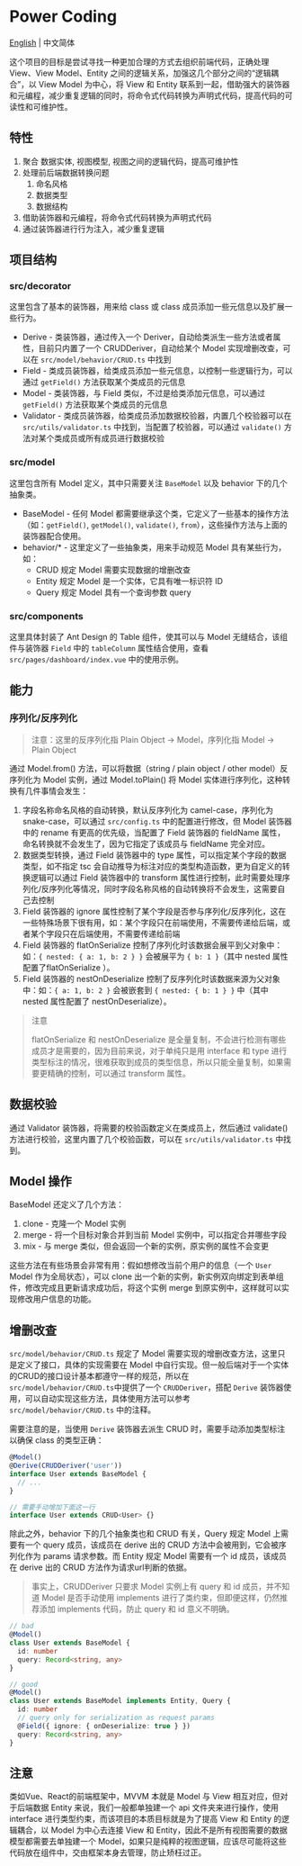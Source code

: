 # Power Coding

[English](./README.md) | 中文简体

这个项目的目标是尝试寻找一种更加合理的方式去组织前端代码，正确处理 View、View Model、Entity 之间的逻辑关系，加强这几个部分之间的“逻辑耦合”，以 View Model 为中心，将 View 和 Entity 联系到一起，借助强大的装饰器和元编程，减少重复逻辑的同时，将命令式代码转换为声明式代码，提高代码的可读性和可维护性。

## 特性

1. 聚合 数据实体, 视图模型, 视图之间的逻辑代码，提高可维护性
2. 处理前后端数据转换问题
   1. 命名风格
   2. 数据类型
   3. 数据结构
3. 借助装饰器和元编程，将命令式代码转换为声明式代码
4. 通过装饰器进行行为注入，减少重复逻辑

## 项目结构

### src/decorator

这里包含了基本的装饰器，用来给 class 或 class 成员添加一些元信息以及扩展一些行为。

- Derive - 类装饰器，通过传入一个 Deriver，自动给类派生一些方法或者属性，目前只内置了一个 CRUDDeriver，自动给某个 Model 实现增删改查，可以在 `src/model/behavior/CRUD.ts` 中找到
- Field - 类成员装饰器，给类成员添加一些元信息，以控制一些逻辑行为，可以通过 `getField()` 方法获取某个类成员的元信息
- Model - 类装饰器，与 Field 类似，不过是给类添加元信息，可以通过 `getField()` 方法获取某个类成员的元信息
- Validator - 类成员装饰器，给类成员添加数据校验器，内置几个校验器可以在 `src/utils/validator.ts` 中找到，当配置了校验器，可以通过 `validate()` 方法对某个类成员或所有成员进行数据校验

### src/model

这里包含所有 Model 定义，其中只需要关注 `BaseModel` 以及 behavior 下的几个抽象类。

- BaseModel - 任何 Model 都需要继承这个类，它定义了一些基本的操作方法（如：`getField()`, `getModel()`, `validate()`, `from`），这些操作方法与上面的装饰器配合使用。
- behavior/* - 这里定义了一些抽象类，用来手动规范 Model 具有某些行为，如：
  - CRUD 规定 Model 需要实现数据的增删改查
  - Entity 规定 Model 是一个实体，它具有唯一标识符 ID
  - Query 规定 Model 具有一个查询参数 query

### src/components

这里具体封装了 Ant Design 的 Table 组件，使其可以与 Model 无缝结合，该组件与装饰器 `Field` 中的 `tableColumn` 属性结合使用，查看 `src/pages/dashboard/index.vue` 中的使用示例。

## 能力

### 序列化/反序列化

> 注意：这里的反序列化指 Plain Object -> Model，序列化指 Model -> Plain Object

通过 Model.from() 方法，可以将数据（string / plain object / other model）反序列化为 Model 实例，通过 Model.toPlain() 将 Model 实体进行序列化，这种转换有几件事情会发生：

1. 字段名称命名风格的自动转换，默认反序列化为 camel-case，序列化为 snake-case，可以通过 `src/config.ts` 中的配置进行修改，但 Model 装饰器中的 rename 有更高的优先级，当配置了 Field 装饰器的 fieldName 属性，命名转换就不会发生了，因为它指定了该成员与 fieldName 完全对应。
2. 数据类型转换，通过 Field 装饰器中的 type 属性，可以指定某个字段的数据类型，如不指定 tsc 会自动推导为标注对应的类型构造函数，更为自定义的转换逻辑可以通过 Field 装饰器中的 transform 属性进行控制，此时需要处理序列化/反序列化等情况，同时字段名称风格的自动转换将不会发生，这需要自己去控制
3. Field 装饰器的 ignore 属性控制了某个字段是否参与序列化/反序列化，这在一些特殊场景下很有用，如：某个字段只在前端使用，不需要传递给后端，或者某个字段只在后端使用，不需要传递给前端
4. Field 装饰器的 flatOnSerialize 控制了序列化时该数据会展平到父对象中：如：`{ nested: { a: 1, b: 2 } }` 会被展平为 `{ b: 1 }`（其中 nested 属性配置了flatOnSerialize ）。
5. Field 装饰器的 nestOnDeserialize 控制了反序列化时该数据来源为父对象中：如：`{ a: 1, b: 2 }` 会被嵌套到 `{ nested: { b: 1 } }` 中（其中 nested 属性配置了 nestOnDeserialize）。

> 注意
>
> flatOnSerialize 和 nestOnDeserialize 是全量复制，不会进行检测有哪些成员才是需要的，因为目前来说，对于单纯只是用 interface 和 type 进行类型标注的情况，很难获取到成员的类型信息，所以只能全量复制，如果需要更精确的控制，可以通过 transform 属性。

## 数据校验

通过 Validator 装饰器，将需要的校验函数定义在类成员上，然后通过 validate() 方法进行校验，这里内置了几个校验函数，可以在 `src/utils/validator.ts` 中找到。

## Model 操作

BaseModel 还定义了几个方法：

1. clone - 克隆一个 Model 实例
2. merge - 将一个目标对象合并到当前 Model 实例中，可以指定合并哪些字段
3. mix - 与 merge 类似，但会返回一个新的实例，原实例的属性不会变更

这些方法在有些场景会非常有用：假如想修改当前个用户的信息（一个 `User` Model 作为全局状态），可以 clone 出一个新的实例，新实例双向绑定到表单组件，修改完成且更新请求成功后，将这个实例 merge 到原实例中，这样就可以实现修改用户信息的功能。

## 增删改查

`src/model/behavior/CRUD.ts` 规定了 Model 需要实现的增删改查方法，这里只是定义了接口，具体的实现需要在 Model 中自行实现。但一般后端对于一个实体的CRUD的接口设计基本都遵守一样的规范，所以在`src/model/behavior/CRUD.ts`中提供了一个 `CRUDDeriver`，搭配 `Derive` 装饰器使用，可以自动实现这些方法，具体使用方法可以参考 `src/model/behavior/CRUD.ts` 中的注释。

需要注意的是，当使用 `Derive` 装饰器去派生 CRUD 时，需要手动添加类型标注以确保 class 的类型正确：

```ts
@Model()
@Derive(CRUDDeriver('user'))
interface User extends BaseModel {
  // ...
}

// 需要手动增加下面这一行
interface User extends CRUD<User> {}
```

除此之外，behavior 下的几个抽象类也和 CRUD 有关，Query 规定 Model 上需要有一个 query 成员，该成员在 derive 出的 CRUD 方法中会被用到，它会被序列化作为 params 请求参数。而 Entity 规定 Model 需要有一个 id 成员，该成员在 derive 出的 CRUD 方法作为请求url判断的依据。

> 事实上，CRUDDeriver 只要求 Model 实例上有 query 和 id 成员，并不知道 Model 是否手动使用 implements 进行了类约束，但即便这样，仍然推荐添加 implements 代码，防止 query 和 id 意义不明确。

```ts
// bad
@Model()
class User extends BaseModel {
  id: number
  query: Record<string, any>
}

// good
@Model()
class User extends BaseModel implements Entity, Query {
  id: number
  // query only for serialization as request params
  @Field({ ignore: { onDeserialize: true } })
  query: Record<string, any>
}
```

## 注意

类如Vue、React的前端框架中，MVVM 本就是 Model 与 View 相互对应，但对于后端数据 Entity 来说，我们一般都单独建一个 api 文件夹来进行操作，使用 interface 进行类型约束，而该项目的本质目标就是为了提高 View 和 Entity 的逻辑耦合，以 Model 为中心去连接 View 和 Entity，因此不是所有视图需要的数据模型都需要去单独建一个 Model，如果只是纯粹的视图逻辑，应该尽可能将这些代码放在组件中，交由框架本身去管理，防止矫枉过正。